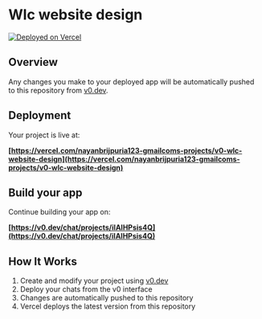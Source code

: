 # Wlc website design



[![Deployed on Vercel](https://img.shields.io/badge/Deployed%20on-Vercel-black?style=for-the-badge&logo=vercel)](https://vercel.com/nayanbrijpuria123-gmailcoms-projects/v0-wlc-website-design)


## Overview


Any changes you make to your deployed app will be automatically pushed to this repository from [v0.dev](https://v0.dev).

## Deployment

Your project is live at:

**[https://vercel.com/nayanbrijpuria123-gmailcoms-projects/v0-wlc-website-design](https://vercel.com/nayanbrijpuria123-gmailcoms-projects/v0-wlc-website-design)**

## Build your app

Continue building your app on:

**[https://v0.dev/chat/projects/iIAlHPsis4Q](https://v0.dev/chat/projects/iIAlHPsis4Q)**

## How It Works

1. Create and modify your project using [v0.dev](https://v0.dev)
2. Deploy your chats from the v0 interface
3. Changes are automatically pushed to this repository
4. Vercel deploys the latest version from this repository
